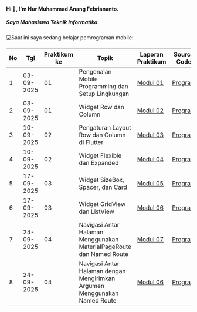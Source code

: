 #### Hi 👋, I'm Nur Muhammad Anang Febriananto. 
##### Saya Mahasiswa Teknik Informatika.

💻Saat ini saya sedang belajar pemrograman mobile:

| No  | Tgl       | Praktikum ke | Topik                                           | Laporan Praktikum | Source Code |
| --- | ---------- | ------------ | ----------------------------------------------- | -------- | ----------- |
| 1   | 03-09-2025 | 01           | Pengenalan Mobile Programming dan Setup Lingkungan | [Modul 01](https://drive.google.com/file/d/1v-6V-2SbGCHrl4q_lZSXX133Yk5plwUl/view?usp=drive_link) | [Program](https://github.com/brynnstilearning/PraktikumMobile_Modul1) |
| 2   | 03-09-2025 | 01           | Widget Row dan Column                          | [Modul 02](https://drive.google.com/file/d/1GYwlUcvSR0RG-SKGxYck0tbsaYSdPX-r/view?usp=drive_link) | [Program](https://github.com/brynnstilearning/PraktikumMobile_Modul2) |
| 3   | 10-09-2025 | 02           | Pengaturan Layout Row dan Column di Flutter    | [Modul 03](https://drive.google.com/file/d/1TcbTQKOk_ylO7Y7QBA-oHsUTCdDAmwht/view?usp=drive_link) | [Program](https://github.com/brynnstilearning/PraktikumMobile_Modul3) |
| 4   | 10-09-2025 | 02           | Widget Flexible dan Expanded                   | [Modul 04](https://drive.google.com/file/d/1nOkEC7ccG8VNEiZxa3KtDWoShT5anpMl/view?usp=drive_link) | [Program](https://github.com/brynnstilearning/PraktikumMobile_Modul4/tree/main) |
| 5   | 17-09-2025 | 03           | Widget SizeBox, Spacer, dan Card    | [Modul 05](https://drive.google.com/file/d/10BdVCE49TTIJF0fFiskl9gQ2u8S1dLK0/view?usp=drive_link) | [Program](https://github.com/brynnstilearning/PraktikumMobile_Modul5) |
| 6   | 17-09-2025 | 03           | Widget GridView dan ListView                   | [Modul 06](https://drive.google.com/open?id=17Zc8GVZgHgpw6XDCUVNZTJn7TrA6UxXW&usp=drive_copy) | [Program](https://github.com/brynnstilearning/PraktikumMobile_Modul6) |
| 7   | 24-09-2025 | 04           | Navigasi Antar Halaman Menggunakan MaterialPageRoute dan Named Route | [Modul 07](https://drive.google.com/file/d/1OriC7sJ0EMAYS5PgIZ8XXiB4iBoqx8At/view?usp=drive_link) | [Program](https://github.com/brynnstilearning/PraktikumMobile_Modul7) |
| 8   | 24-09-2025 | 04           | Navigasi Antar Halaman dengan Mengirimkan Argumen Menggunakan Named Route | [Modul 06](https://drive.google.com/file/d/1b6MpdolpIIgeVBVMLlGS5LyoG_4txWKL/view?usp=drive_link) | [Program](https://github.com/brynnstilearning/PraktikumMobile_Modul8) |
